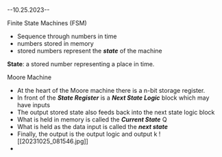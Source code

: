 --10.25.2023--

Finite State Machines (FSM)
- Sequence through numbers in time
- numbers stored in memory
- stored numbers represent the ***state*** of the machine

**State**: a stored number representing a place in time.

Moore Machine
- At the heart of the Moore machine there is a n-bit storage register.
- In front of the ***State Register*** is a ***Next State Logic*** block which may have inputs
- The output stored state also feeds back into the next state logic block
- What is held in memory is called the ***Current State*** Q
- What is held as the data input is called the ***next state***
- Finally, the output is the output logic and output k
![[20231025_081546.jpg]]
- 